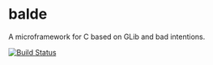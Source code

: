 balde
=====

A microframework for C based on GLib and bad intentions.

[![Build Status](https://travis-ci.org/rafaelmartins/balde.png)](https://travis-ci.org/rafaelmartins/balde)
